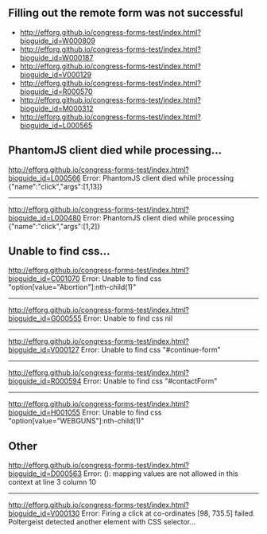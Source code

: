 Filling out the remote form was not successful
---

- <http://efforg.github.io/congress-forms-test/index.html?bioguide_id=W000809>
- <http://efforg.github.io/congress-forms-test/index.html?bioguide_id=W000187>
- <http://efforg.github.io/congress-forms-test/index.html?bioguide_id=V000129>
- <http://efforg.github.io/congress-forms-test/index.html?bioguide_id=R000570>
- <http://efforg.github.io/congress-forms-test/index.html?bioguide_id=M000312>
- <http://efforg.github.io/congress-forms-test/index.html?bioguide_id=L000565>

PhantomJS client died while processing...
---

<http://efforg.github.io/congress-forms-test/index.html?bioguide_id=L000566>
Error: PhantomJS client died while processing {"name":"click","args":[1,13]}

---

<http://efforg.github.io/congress-forms-test/index.html?bioguide_id=L000480>
Error: PhantomJS client died while processing {"name":"click","args":[1,2]}

Unable to find css...
---

<http://efforg.github.io/congress-forms-test/index.html?bioguide_id=C001070>
Error: Unable to find css "option[value=\"Abortion\"]:nth-child(1)"

---

<http://efforg.github.io/congress-forms-test/index.html?bioguide_id=G000555>
Error: Unable to find css nil

---

<http://efforg.github.io/congress-forms-test/index.html?bioguide_id=V000127>
Error: Unable to find css "#continue-form"

---

<http://efforg.github.io/congress-forms-test/index.html?bioguide_id=R000594>
Error: Unable to find css "#contactForm"

---

<http://efforg.github.io/congress-forms-test/index.html?bioguide_id=H001055>
Error: Unable to find css "option[value=\"WEBGUNS\"]:nth-child(1)"

Other
---

<http://efforg.github.io/congress-forms-test/index.html?bioguide_id=D000563>
Error: (<unknown>): mapping values are not allowed in this context at line 3 column 10

---

<http://efforg.github.io/congress-forms-test/index.html?bioguide_id=V000130>
Error: Firing a click at co-ordinates [98, 735.5] failed. Poltergeist detected another element with CSS selector...
